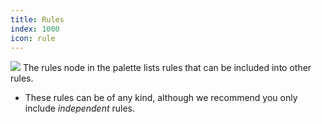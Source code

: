 ```yaml
---
title: Rules
index: 1000
icon: rule
---
```


<img src="/static/images/icons/rule.png" /> The rules node in the palette lists rules that can be included into other rules. 

* These rules can be of any kind, although we recommend you only include *independent* 
rules. 
